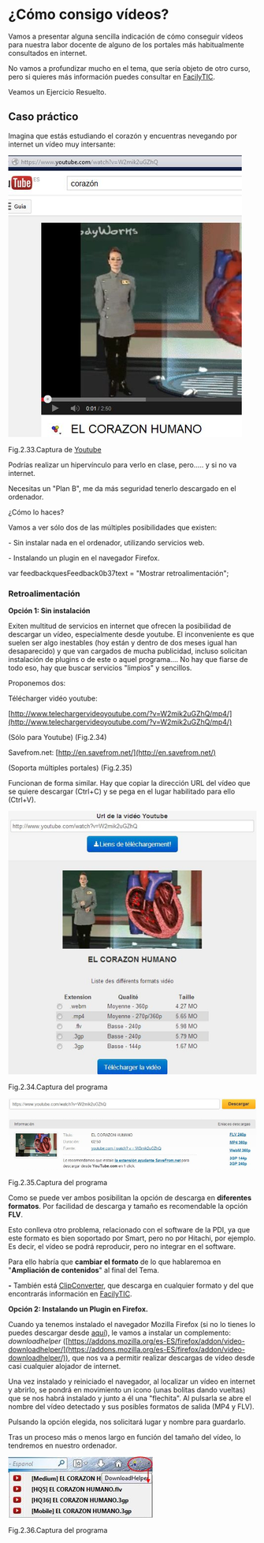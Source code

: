 # ¿Cómo consigo vídeos?

Vamos a presentar alguna sencilla indicación de cómo conseguir vídeos para nuestra labor docente de alguno de los portales más habitualmente consultados en internet.

No vamos a profundizar mucho en el tema, que sería objeto de otro curso, pero si quieres más información puedes consultar en [FacilyTIC](http://www.catedu.es/facilytic/2013/05/02/bajar-un-video-desde-internet/).

Veamos un Ejercicio Resuelto.

## Caso práctico

Imagina que estás estudiando el corazón y encuentras nevegando por internet un vídeo muy intersante:


![youtube1](img/youtube1.JPG)


Fig.2.33.Captura de [Youtube](https://www.youtube.com/watch?v=W2mik2uGZhQ)

Podrías realizar un hipervínculo para verlo en clase, pero..... y si no va internet.

Necesitas un "Plan B", me da más seguridad tenerlo descargado en el ordenador.

¿Cómo lo haces?

Vamos a ver sólo dos de las múltiples posibilidades que existen:

\- Sin instalar nada en el ordenador, utilizando servicios web.

\- Instalando un plugin en el navegador Firefox.

var feedbackquesFeedback0b37text = "Mostrar retroalimentación";

### Retroalimentación

**Opción 1: Sin instalación**

Exiten multitud de servicios en internet que ofrecen la posibilidad de descargar un vídeo, especialmente desde youtube. El inconveniente es que suelen ser algo inestables (hoy están y dentro de dos meses igual han desaparecido) y que van cargados de mucha publicidad, incluso solicitan instalación de plugins o de este o aquel programa.... No hay que fiarse de todo eso, hay que buscar servicios "limpios" y sencillos.

Proponemos dos:

Télécharger vidéo youtube:

[http://www.telechargervideoyoutube.com/?v=W2mik2uGZhQ/mp4/](http://www.telechargervideoyoutube.com/?v=W2mik2uGZhQ/mp4/)

(Sólo para Youtube) (Fig.2.34)

Savefrom.net: [http://en.savefrom.net/](http://en.savefrom.net/)

(Soporta múltiples portales) (Fig.2.35)

Funcionan de forma similar. Hay que copiar la dirección URL del vídeo que se quiere descargar (Ctrl+C) y se pega en el lugar habilitado para ello (Ctrl+V).


![youtube2](img/youtube2.JPG)


Fig.2.34.Captura del programa


![youtube3](img/youtube3.JPG)


Fig.2.35.Captura del programa

Como se puede ver ambos posibilitan la opción de descarga en **diferentes formatos**. Por facilidad de descarga y tamaño es recomendable la opción **FLV**.

Esto conlleva otro problema, relacionado con el software de la PDI, ya que este formato es bien soportado por Smart, pero no por Hitachi, por ejemplo. Es decir, el vídeo se podrá reproducir, pero no integrar en el software.

Para ello habría que **cambiar el formato** de lo que hablaremoa en "**Ampliación de contenidos**" al final del Tema.

**\-** También está [ClipConverter](http://www.clipconverter.cc/), que descarga en cualquier formato y del que encontrarás información en [FacilyTIC](http://www.catedu.es/facilytic/2013/10/17/clip-converter-o-como-convertir-y-descargar-fragmentos-de-videos-y-audio-de-youtube/).

**Opción 2: Instalando un Plugin en Firefox.**

Cuando ya tenemos instalado el navegador Mozilla Firefox (si no lo tienes lo puedes descargar desde [aquí](http://www.mozilla.org/es-ES/firefox/new/)), le vamos a instalar un complemento: _downloadhelper_ ([https://addons.mozilla.org/es-ES/firefox/addon/video-downloadhelper/](https://addons.mozilla.org/es-ES/firefox/addon/video-downloadhelper/)), que nos va a permitir realizar descargas de vídeo desde casi cualquier alojador de internet.

Una vez instalado y reiniciado el navegador, al localizar un vídeo en internet y abrirlo, se pondrá en movimiento un icono (unas bolitas dando vueltas) que se nos habrá instalado y junto a él una "flechita". Al pulsarla se abre el nombre del vídeo detectado y sus posibles formatos de salida (MP4 y FLV).

Pulsando la opción elegida, nos solicitará lugar y nombre para guardarlo.

Tras un proceso más o menos largo en función del tamaño del vídeo, lo tendremos en nuestro ordenador.


![dhelper1](img/dhelper1.jpg)


Fig.2.36.Captura del programa

